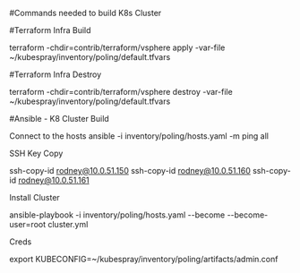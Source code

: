 #Commands needed to build K8s Cluster

#Terraform Infra Build

terraform -chdir=contrib/terraform/vsphere apply -var-file ~/kubespray/inventory/poling/default.tfvars

#Terraform Infra Destroy

terraform -chdir=contrib/terraform/vsphere destroy -var-file ~/kubespray/inventory/poling/default.tfvars

#Ansible - K8 Cluster Build

Connect to the hosts
  ansible -i inventory/poling/hosts.yaml -m ping all

SSH Key Copy

  ssh-copy-id rodney@10.0.51.150
  ssh-copy-id rodney@10.0.51.160
  ssh-copy-id rodney@10.0.51.161

Install Cluster

  ansible-playbook -i inventory/poling/hosts.yaml --become --become-user=root cluster.yml

Creds

  export KUBECONFIG=~/kubespray/inventory/poling/artifacts/admin.conf

